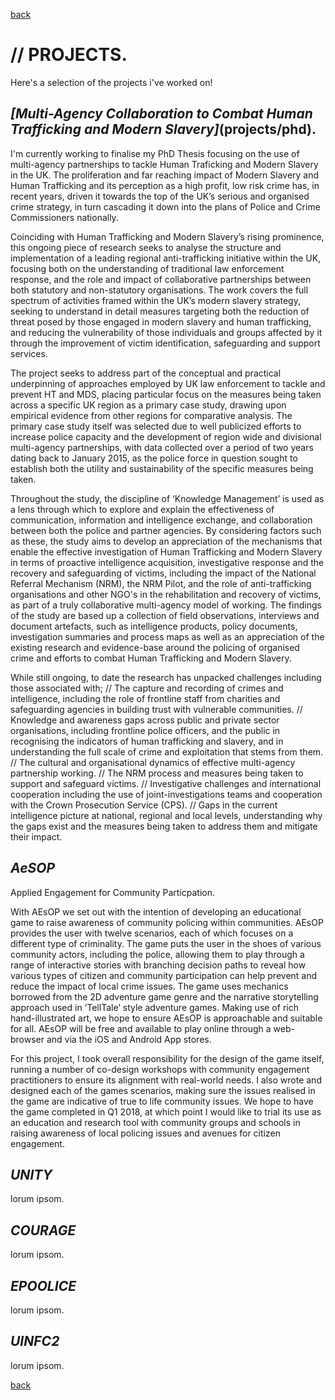 
[back](./)

# // PROJECTS. 

Here's a selection of the projects i've worked on! 

## _[Multi-Agency Collaboration to Combat Human Trafficking and Modern Slavery]_(projects/phd).


I'm currently working to finalise my PhD Thesis focusing on the use of multi-agency partnerships to tackle Human Traficking and Modern Slavery in the UK. The proliferation and far reaching impact of Modern Slavery and Human Trafficking and its perception as a high profit, low risk crime has, in recent years, driven it towards the top of the UK’s serious and organised crime strategy, in turn cascading it down into the plans of Police and Crime Commissioners nationally. 

Coinciding with Human Trafficking and Modern Slavery’s rising prominence, this ongoing piece of research seeks to analyse the structure and implementation of a leading regional anti-trafficking initiative within the UK, focusing both on the understanding of traditional law enforcement response, and the role and impact of collaborative partnerships between both statutory and non-statutory organisations. The work covers the full spectrum of activities framed within the UK’s modern slavery strategy, seeking to understand in detail measures targeting both the reduction of threat posed by those engaged in modern slavery and human trafficking, and reducing the vulnerability of those individuals and groups affected by it through the improvement of victim identification, safeguarding and support services. 

The project seeks to address part of the conceptual and practical underpinning of approaches employed by UK law enforcement to tackle and prevent HT and MDS, placing particular focus on the measures being taken across a specific UK region as a primary case study, drawing upon empirical evidence from other regions for comparative analysis. The primary case study itself was selected due to well publicized efforts to increase police capacity and the development of region wide and divisional multi-agency partnerships, with data collected over a period of two years dating back to January 2015, as the police force in question sought to establish both the utility and sustainability of the specific measures being taken. 

Throughout the study, the discipline of ‘Knowledge Management’ is used as a lens through which to explore and explain the effectiveness of communication, information and intelligence exchange, and collaboration between both the police and partner agencies. By considering factors such as these, the study aims to develop an appreciation of the mechanisms that enable the effective investigation of Human Trafficking and Modern Slavery in terms of proactive intelligence acquisition, investigative response and the recovery and safeguarding of victims, including the impact of the National Referral Mechanism (NRM), the NRM Pilot, and the role of anti-trafficking organisations and other NGO's in the rehabilitation and recovery of victims, as part of a truly collaborative multi-agency model of working. The findings of the study are based up a collection of field observations, interviews and document artefacts, such as intelligence products, policy documents, investigation summaries and process maps as well as an appreciation of the existing research and evidence-base around the policing of organised crime and efforts to combat Human Trafficking and Modern Slavery. 

While still ongoing, to date the research has unpacked challenges including those associated with;
// The capture and recording of crimes and intelligence, including the role of frontline staff from charities and safeguarding agencies in building trust with vulnerable communities. 
// Knowledge and awareness gaps across public and private sector organisations, including frontline police officers, and the public in recognising the indicators of human trafficking and slavery, and in understanding the full scale of crime and exploitation that stems from them. 
// The cultural and organisational dynamics of effective multi-agency partnership working. 
// The NRM process and measures being taken to support and safeguard victims. 
// Investigative challenges and international cooperation including the use of joint-investigations teams and cooperation with the Crown Prosecution Service (CPS). 
// Gaps in the current intelligence picture at national, regional and local levels, understanding why the gaps exist and the measures being taken to address them and mitigate their impact.

## _AeSOP_

Applied Engagement for Community Particpation. 

With AEsOP we set out with the intention of developing an educational game to raise awareness of community policing within communities. AEsOP provides the user with twelve scenarios, each of which focuses on a different type of criminality. The game puts the user in the shoes of various community actors, including the police, allowing them to play through a range of interactive stories with branching decision paths to reveal how various types of citizen and community participation can help prevent and reduce the impact of local crime issues. The game uses mechanics borrowed from the 2D adventure game genre and the narrative storytelling approach used in ‘TellTale’ style adventure games. Making use of rich hand-illustrated art, we hope to ensure AEsOP is approachable and suitable for all. AEsOP will be free and available to play online through a web-browser and via the iOS and Android App stores. 

For this project, I took overall responsibility for the design of the game itself, running a number of co-design workshops with community engagement practitioners to ensure its alignment with real-world needs. I also wrote and designed each of the games scenarios, making sure the issues realised in the game are indicative of true to life community issues. We hope to have the game completed in Q1 2018, at which point I would like to trial its use as an education and research tool with community groups and schools in raising awareness of local policing issues and avenues for citizen engagement. 

## _UNITY_

lorum ipsom. 

## _COURAGE_

lorum ipsom. 

## _EPOOLICE_ 

lorum ipsom. 

## _UINFC2_

lorum ipsom. 


[back](./)
